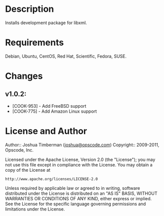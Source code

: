Description
====

Installs development package for libxml.

Requirements
====

Debian, Ubuntu, CentOS, Red Hat, Scientific, Fedora, SUSE.

Changes
====

## v1.0.2:

* [COOK-953] - Add FreeBSD support
* [COOK-775] - Add Amazon Linux support

License and Author
====

Author:: Joshua Timberman (<joshua@opscode.com>)
Copyright:: 2009-2011, Opscode, Inc.

Licensed under the Apache License, Version 2.0 (the "License");
you may not use this file except in compliance with the License.
You may obtain a copy of the License at

    http://www.apache.org/licenses/LICENSE-2.0

Unless required by applicable law or agreed to in writing, software
distributed under the License is distributed on an "AS IS" BASIS,
WITHOUT WARRANTIES OR CONDITIONS OF ANY KIND, either express or implied.
See the License for the specific language governing permissions and
limitations under the License.
